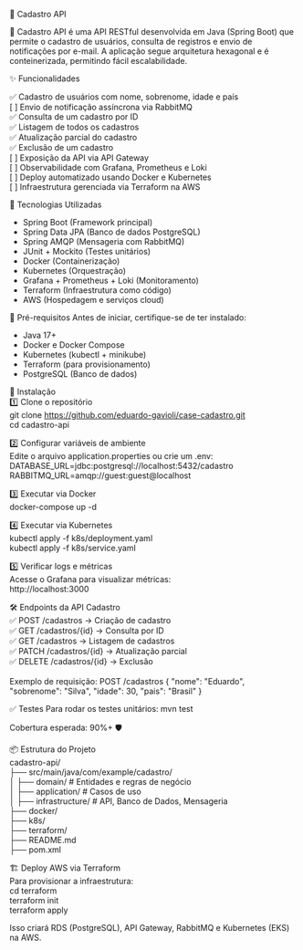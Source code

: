 📌 Cadastro API

🚀 Cadastro API é uma API RESTful desenvolvida em Java (Spring Boot) que permite o cadastro de usuários, consulta de registros e envio de notificações por e-mail. A aplicação segue arquitetura hexagonal e é conteinerizada, permitindo fácil escalabilidade.

✨ Funcionalidades

✅ Cadastro de usuários com nome, sobrenome, idade e país<br>
[ ] Envio de notificação assíncrona via RabbitMQ<br>
✅ Consulta de um cadastro por ID<br>
✅ Listagem de todos os cadastros<br>
✅ Atualização parcial do cadastro<br>
✅ Exclusão de um cadastro<br>
[ ] Exposição da API via API Gateway<br>
[ ] Observabilidade com Grafana, Prometheus e Loki<br>
[ ] Deploy automatizado usando Docker e Kubernetes<br>
[ ] Infraestrutura gerenciada via Terraform na AWS<br>

🚀 Tecnologias Utilizadas
- Spring Boot (Framework principal)
- Spring Data JPA (Banco de dados PostgreSQL)
- Spring AMQP (Mensageria com RabbitMQ)
- JUnit + Mockito (Testes unitários)
- Docker (Containerização)
- Kubernetes (Orquestração)
- Grafana + Prometheus + Loki (Monitoramento)
- Terraform (Infraestrutura como código)
- AWS (Hospedagem e serviços cloud)

🔧 Pré-requisitos
Antes de iniciar, certifique-se de ter instalado:
- Java 17+
- Docker e Docker Compose
- Kubernetes (kubectl + minikube)
- Terraform (para provisionamento)
- PostgreSQL (Banco de dados)

📜 Instalação<br>
1️⃣ Clone o repositório<br>
git clone https://github.com/eduardo-gavioli/case-cadastro.git<br>
cd cadastro-api


2️⃣ Configurar variáveis de ambiente<br>
Edite o arquivo application.properties ou crie um .env:<br>
DATABASE_URL=jdbc:postgresql://localhost:5432/cadastro<br>
RABBITMQ_URL=amqp://guest:guest@localhost<br>


3️⃣ Executar via Docker<br>
docker-compose up -d<br>


4️⃣ Executar via Kubernetes<br>
kubectl apply -f k8s/deployment.yaml<br>
kubectl apply -f k8s/service.yaml<br>


5️⃣ Verificar logs e métricas<br>
Acesse o Grafana para visualizar métricas:<br>
http://localhost:3000

🛠 Endpoints da API
Cadastro<br>
✅ POST /cadastros → Criação de cadastro<br>
✅ GET /cadastros/{id} → Consulta por ID<br>
✅ GET /cadastros → Listagem de cadastros<br>
✅ PATCH /cadastros/{id} → Atualização parcial<br>
✅ DELETE /cadastros/{id} → Exclusão<br><br>
Exemplo de requisição:
POST /cadastros
{
"nome": "Eduardo",
"sobrenome": "Silva",
"idade": 30,
"pais": "Brasil"
}



✅ Testes
Para rodar os testes unitários:
mvn test


Cobertura esperada: 90%+ 🛡️

📦 Estrutura do Projeto<br>
cadastro-api/<br>
├── src/main/java/com/example/cadastro/<br>
│   ├── domain/       # Entidades e regras de negócio<br>
│   ├── application/  # Casos de uso<br>
│   ├── infrastructure/  # API, Banco de Dados, Mensageria<br>
├── docker/<br>
├── k8s/<br>
├── terraform/<br>
├── README.md<br>
├── pom.xml<br>



🏗 Deploy AWS via Terraform<br>
Para provisionar a infraestrutura:<br>
cd terraform<br>
terraform init<br>
terraform apply<br>


Isso criará RDS (PostgreSQL), API Gateway, RabbitMQ e Kubernetes (EKS) na AWS.


